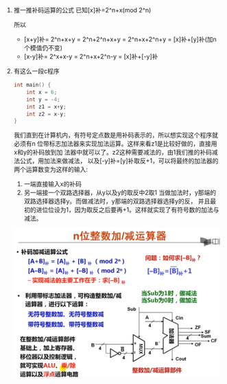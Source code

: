 1. 推一推补码运算的公式
   已知[x]补=2^n+x(mod 2^n)
   
   所以
   * [x+y]补= 2^n+x+y = 2^n+2^n+x+y = 2^n+x+2^n+y = [x]补+[y]补(加n个模值仍不变)
   * [x-y]补= 2^x+x-y = 2^n+x+2^n-y = [x]补+[-y]补

2. 有这么一段c程序

   ```c
   int main() {
       int x = 6;
       int y = -4;
       int z1 = x+y;
       int z2 = x-y;
   }
   ```
   我们直到在计算机内，有符号定点数是用补码表示的，所以想实现这个程序就必须有n
   位带标志加法器来实现加法运算。这样来看z1是比较好做的，直接用x和y的补码放到加
   法器中就可以了。z2这种需要减法的，由1我们推的补码减法公式，用加法来做减法，
   以及[-y]补=[y]补取反+1，可以将最终的加法器的两个运算数变为这样的输入: 
   1. 一端直接输入x的补码
   2. 另一端接一个双路选择器，从y以及y的取反中2取1
   当做加法时，y那端的双路选择器选择y。而做减法时，y那端的双路选择器选择y的反，
   并且最初的进位位设为1，因为取反之后要再+1。这样就实现了有符号数的加法与减法。
   
   ![ppt](https://github.com/SteveLauC/pic/blob/main/Screenshot%20from%202022-03-14%2010-02-45.png)
